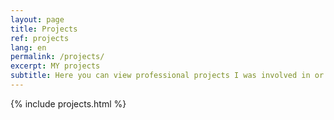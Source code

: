```yaml
---
layout: page
title: Projects
ref: projects
lang: en
permalink: /projects/
excerpt: MY projects
subtitle: Here you can view professional projects I was involved in or that I was leading
---
```


{% include projects.html %}